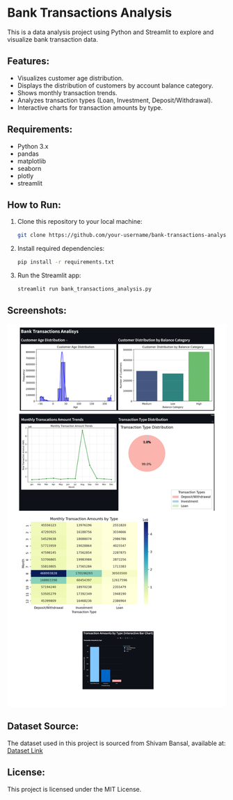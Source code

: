 # Bank Transactions Analysis

This is a data analysis project using Python and Streamlit to explore and visualize bank transaction data.

## Features:
- Visualizes customer age distribution.
- Displays the distribution of customers by account balance category.
- Shows monthly transaction trends.
- Analyzes transaction types (Loan, Investment, Deposit/Withdrawal).
- Interactive charts for transaction amounts by type.

## Requirements:
- Python 3.x
- pandas
- matplotlib
- seaborn
- plotly
- streamlit

## How to Run:
1. Clone this repository to your local machine:
   ```bash
   git clone https://github.com/your-username/bank-transactions-analysis.git
   ```
2. Install required dependencies:
   ```bash
   pip install -r requirements.txt
   ```
3. Run the Streamlit app:
   ```bash
   streamlit run bank_transactions_analysis.py
   ```

## Screenshots:
![App Screenshot](images/screenshot.png)

## Dataset Source:
The dataset used in this project is sourced from Shivam Bansal, available at: [Dataset Link]([[#](https://www.kaggle.com/datasets/shivamb/bank-customer-segmentation)])

## License:
This project is licensed under the MIT License.
